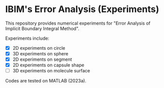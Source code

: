 # IBIM's Error Analysis (Experiments)

This repository provides numerical experiments for "Error Analysis of Implicit Boundary Integral Method".

Experiments include:

- [x] 2D experiments on circle 
- [x] 3D experiments on sphere 
- [x] 2D experiments on segment
- [x] 2D experiments on capsule shape
- [ ] 3D experiments on molecule surface

Codes are tested on MATLAB (2023a). 
